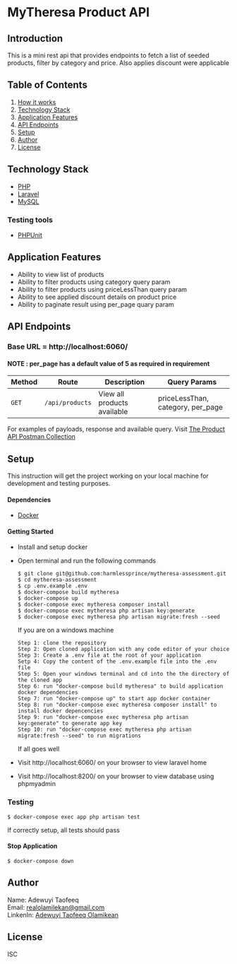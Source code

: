 # MyTheresa Product API

## Introduction

This is a mini rest api that provides endpoints to fetch a list of seeded products, filter by category and price. Also applies discount were applicable

## Table of Contents
1. <a href="#how-it-works">How it works</a>
2. <a href="#technology-stack">Technology Stack</a>
3. <a href="#application-features">Application Features</a>
4. <a href="#api-endpoints">API Endpoints</a>
5. <a href="#setup">Setup</a>
6. <a href="#author">Author</a>
7. <a href="#license">License</a>

## Technology Stack
  - [PHP](https://www.php.net)
  - [Laravel](https://laravel.com)
  - [MySQL](https://www.mysql.com)
  ### Testing tools
  - [PHPUnit](https://phpunit.de) 

## Application Features
* Ability to view list of products
* Ability to filter products using category query param
* Ability to filter products using priceLessThan query param
* Ability to see applied discount details on product price
* Ability to paginate result using per_page quary param

## API Endpoints
### Base URL = http://localhost:6060/

#### NOTE : per_page has a default value of 5 as required in requirement

Method | Route | Description | Query Params
--- | --- | ---|---
`GET` | `/api/products` | View all products available |  priceLessThan, category, per_page |

For examples of payloads, response and available query. Visit [The Product API Postman Collection](https://documenter.getpostman.com/view/11352884/2s8YzRz3Cc)

## Setup
This instruction will get the project working on your local machine for development and testing purposes.

  #### Dependencies
  - [Docker](https://docs.docker.com/desktop/)
 
  #### Getting Started
  - Install and setup docker
  - Open terminal and run the following commands
    ```
    $ git clone git@github.com:harmlessprince/mytheresa-assessment.git
    $ cd mytheresa-assessment
    $ cp .env.example .env
    $ docker-compose build mytheresa
    $ docker-compose up
    $ docker-compose exec mytheresa composer install
    $ docker-compose exec mytheresa php artisan key:generate
    $ docker-compose exec mytheresa php artisan migrate:fresh --seed
    ```
    
    If you are on a windows machine
    ```
    Step 1: clone the repository
    Step 2: Open cloned application with any code editor of your choice
    Step 3: Create a .env file at the root of your application
    Setp 4: Copy the content of the .env.example file into the .env file
    Step 5: Open your windows terminal and cd into the the directory of the cloned app
    Step 6: run "docker-compose build mytheresa" to build application docker dependencies
    Step 7: run "docker-compose up" to start app docker container
    Step 8: run "docker-compose exec mytheresa composer install" to install docker depencencies
    Step 9: run "docker-compose exec mytheresa php artisan key:generate" to generate app key
    Step 10: run "docker-compose exec mytheresa php artisan migrate:fresh --seed" to run migrations
    ```
    If all goes well 
  - Visit http://localhost:6060/ on your browser to view laravel home
  - Visit http://localhost:8200/ on your browser to view database using phpmyadmin
  

  ### Testing
  ```
  $ docker-compose exec app php artisan test
  ```
  If correctly setup, all tests should pass
  
  #### Stop Application
  
  ```$ docker-compose down```
  
## Author
 Name: Adewuyi Taofeeq <br>
 Email: realolamilekan@gmail.com <br>
 LinkenIn:  <a href="#license">Adewuyi Taofeeq Olamikean</a> <br>

## License
ISC
